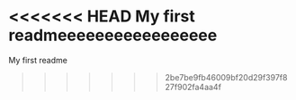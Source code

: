 <<<<<<< HEAD
My first readmeeeeeeeeeeeeeeeee
=======
My first readme
>>>>>>> 2be7be9fb46009bf20d29f397f827f902fa4aa4f
